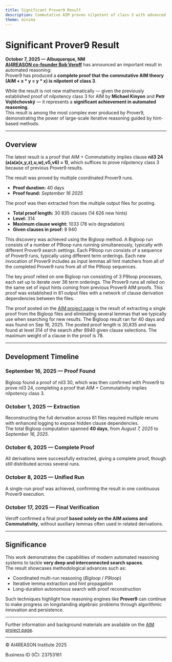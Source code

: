 ```yaml
---
title: Significant Prover9 Result
description: Commutative AIM proven nilpotent of class 3 with advanced Prover9 methods
theme: minima
---
```


# Significant Prover9 Result

**October 7, 2025 — Albuquerque, NM**  
**[AI4REASON co-founder Bob Veroff](https://www.cs.unm.edu/~veroff/)** has announced an important result in automated reasoning:  
Prover9 has produced a **complete proof that the commutative AIM theory (AIM + x * y = y * x) is nilpotent of class 3**.

While the result is not new mathematically — given the previously established proof of nilpotency class 3 for AIM by **Michael Kinyon** and **Petr Vojtěchovský** — it represents a **significant achievement in automated reasoning**.  
This result is among the most complex ever produced by Prover9, demonstrating the power of large-scale iterative reasoning guided by hint-based methods.

---- 

## Overview

The latest result is a proof that AIM + Commutativity implies clause **nil3 24 (a(a(a(x,y,z),u,w),v5,v6) = 1)**,
which suffices to prove nilpotency class 3 because of previous Prover9 results. 

The result was proved by multiple coordinated Prover9 runs.

 - **Proof duration:** 40 days
 - **Proof found:** *September 16 2025*

The proof was then extracted from the multiple output files for posting.

- **Total proof length:** 30 835 clauses (14 626 new hints)
- **Level:** 314
- **Maximum clause weight:** 1033 (78 w/o degradation)
- **Given clauses in proof:** 8 940 

This discovery was achieved using the Bigloop method. A Bigloop
run consists of a number of P9loop runs running simultaneously, typically
with different Prover9 search settings. Each P9loop run consists of
a sequence of Prover9 runs, typically using different term orderings.
Each new invocation of Prover9 includes as input lemmas all hint matchers
from all of the completed Prover9 runs from all of the P9loop sequences.

The key proof relied on one Bigloop run consisting of 3 P9loop processes,
each set up to iterate over 36 term orderings. The Prover9 runs all
relied on the same set of input hints coming from previous Prover9 AIM
proofs. This proof was established in 61 output files with a network
of clause derivation dependencies between the files.

The proof posted on the <a href="www.cs.unm.edu/~veroff/AIM_REDONE">AIM
project page<a> is the result of extracting a single proof from the
Bigloop files and eliminating several lemmas that we typically use
when searching for new results. The Bigloop result ran for 40 days and
was found on Sep 16, 2025. The posted proof length is 30,835 and was
found at level 314 of the search after 8940 given clause selections.
The maximum weight of a clause in the proof is 78.

---

## Development Timeline

### September 16, 2025 — Proof Found  
Bigloop found a proof of nil3 30, which was then confirmed with Prover9
to prove nil3 24, completing a proof that AIM + Commutativity implies
nilpotency class 3.

### October 1, 2025 — Extraction  
Reconstructing the full derivation across 61 files required multiple reruns with enhanced logging to expose hidden clause dependencies.  
The total Bigloop computation spanned **40 days**, from *August 7, 2025* to *September 16, 2025*.

### October 6, 2025 — Complete Proof  
All derivations were successfully extracted, giving a complete proof, though still distributed across several runs.

### October 8, 2025 — Unified Run  
A single-run proof was achieved, confirming the result in one continuous Prover9 execution.

### October 17, 2025 — Final Verification  
Veroff confirmed a final proof **based solely on the AIM axioms and Commutativity**, without auxiliary lemmas often used in related derivations.

---

## Significance

This work demonstrates the capabilities of modern automated reasoning systems to tackle **very deep and interconnected search spaces**.  
The result showcases methodological advances such as:  
- Coordinated multi-run reasoning (*Bigloop* / *P9loop*)  
- Iterative lemma extraction and hint propagation  
- Long-duration autonomous search with proof reconstruction  

Such techniques highlight how reasoning engines like **Prover9** can continue to make progress on longstanding algebraic problems through algorithmic innovation and persistence.

---

Further information and background materials are available on the [AIM project page](https://www.cs.unm.edu/~veroff/AIM_REDONE/).

---

© AI4REASON Institute 2025  

Business ID (IČ): 23753161
